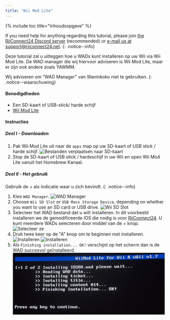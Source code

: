 ```yaml
---
title: "Wii Mod Lite"
---
```


{% include toc title="Inhoudsopgave" %}

If you need help for anything regarding this tutorial, please join [the RiiConnect24 Discord server](https://discord.gg/rc24) (recommended) or [e-mail us at support@riiconnect24.net](mailto:support@riiconnect24.net).
{: .notice--info}

Deze tutorial zal u uitleggen hoe u WADs kunt installeren op uw Wii via Wii Mod Lite. De WAD manager die wij hiervoor adviseren is Wii Mod Lite, maar er zijn ook andere zoals YAWMM.

Wij adviseren om "WAD Manager" van Waninkoko niet te gebruiken.
{: .notice--waarschuwing}

#### Benodigdheden
* Een SD-kaart of USB-stick/ harde schijf
* [Wii Mod Lite](https://github.com/RiiConnect24/Wii-Mod-Lite/releases)

#### Instructies

##### Deel I - Downloaden

1. Pak Wii Mod Lite uit naar de `apps` map op uw SD-kaart of USB stick / harde schijf. ![Bestanden verplaatsen naar SD-kaart](/images/WiiModLite/1.gif)
2. Stop de SD-kaart of USB stick / hardeschijf in uw Wii en open Wii Mod Lite vanuit het Homebrew Kanaal.

##### Deel II - Het gebruik

Gebruik de + als indicatie waar u zich bevindt.
{: .notice--info}

1. Kies `WAD Manager`. ![WAD Manager](/images/WiiModLite/2.png)
2. Choose `Wii SD Slot` or `USB Mass Storage Device`, depending on whether you want to use an SD card or USB drive. ![Wii SD Slot](/images/WiiModLite/3.png)
3. Selecteer het WAD bestand dat u wilt installeren. In dit voorbeeld installeren we de gemodificeerde IOS die nodig is voor [RiiConnect24](riiconnect24). U kunt meerdere WADs selecteren door middel van de + knop. ![Selecteer ze](/images/WiiModLite/4.gif)
4. Druk twee keer op de "A" knop om te beginnen met installeren. ![Installeren](/images/WiiModLite/5.png) ![Installeren](/images/WiiModLite/6.png)
5. Als `Finishing installation... OK!` verschijnt op het scherm dan is de WAD succesvol geïnstalleerd. ![Compleet](/images/WiiModLite/7.png) 
